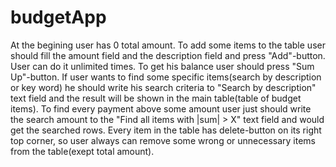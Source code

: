 # budgetApp

At the begining user has 0 total amount. To add some items to the table user should fill the amount field and the description field and press "Add"-button. User can do it unlimited times. To get his balance user should press "Sum Up"-button. If user wants to find some specific items(search by description or key word) he should write his search criteria to "Search by description" text field and the result will be shown in the main table(table of budget items). To find every payment above some amount user just should write the search amount to the "Find all items with |sum| > X" text field and would get the searched rows. Every item in the table has delete-button on its right top corner, so user always can remove some wrong or unnecessary items from the table(exept total amount).
